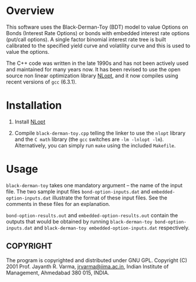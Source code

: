 Overview
========

This software uses the Black-Derman-Toy (BDT) model to value Options on Bonds (Interest Rate Options) or  bonds with embedded interest rate options (put/call options). A single factor binomial interest rate tree is built calibrated to the specified yield curve and volatility curve and this is used to value the options.

The C++ code was written in the late 1990s and has not been actively used and maintained for many years now. It has been revised to use the open source non linear optimization library [NLopt](http://ab-initio.mit.edu/wiki/index.php/NLopt), and it now compiles using recent versions of `gcc` (6.3.1).

Installation
============

1. Install [NLopt](http://ab-initio.mit.edu/wiki/index.php/NLopt)

2. Compile `black-derman-toy.cpp` telling the linker to use the `nlopt` library and the `C math` library (the `gcc` switches are `-lm -lnlopt -lm`). Alternatively, you can simply run `make` using the included `Makefile`.

Usage
=====

`black-derman-toy` takes one mandatory argument &ndash; the name of the input file. The two sample input files `bond-option-inputs.dat` and `embedded-option-inputs.dat` illustrate the format of these input files. See the comments in these files for an explanation. 

`bond-option-results.out` and `embedded-option-results.out` contain the outputs that would be obtained by running `black-derman-toy bond-option-inputs.dat` and `black-derman-toy embedded-option-inputs.dat` respectively.

COPYRIGHT
---------

The program is copyrighted and distributed under GNU GPL. Copyright (C) 2001 Prof. Jayanth R. Varma, jrvarma@iima.ac.in, Indian Institute of Management, Ahmedabad 380 015, INDIA. 




